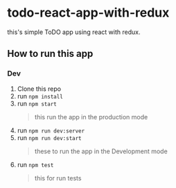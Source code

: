 # todo-react-app-with-redux

this's simple ToDO app using react with redux.

## How to run this app

### Dev

1. Clone this repo
2. run `npm install`
3. run `npm start`
   > this run the app in the production mode
4. run `npm run dev:server`
5. run `npm run dev:start`
   > these to run the app in the Development mode
6. run `npm test`
   > this for run tests
